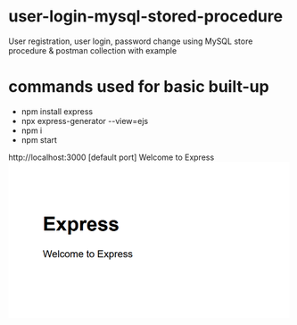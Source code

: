 # user-login-mysql-stored-procedure
User registration, user login, password change using MySQL store procedure &amp; postman collection with example

# commands used for basic built-up
- npm install express
- npx express-generator --view=ejs
- npm i
- npm start

http://localhost:3000 [default port]
Welcome to Express ![Alt text](image.png)